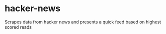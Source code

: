 # hacker-news
Scrapes data from hacker news and presents a quick feed based on highest scored reads
